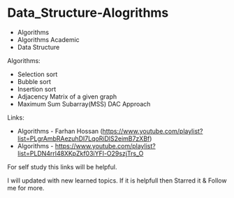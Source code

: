 # Data_Structure-Alogrithms

- Algorithms
- Algorithms Academic
- Data Structure

Algorithms:

* Selection sort
* Bubble sort
* Insertion sort
* Adjacency Matrix of a given graph
* Maximum Sum Subarray(MSS) DAC Approach


Links:
* Algorithms - Farhan Hossan (https://www.youtube.com/playlist?list=PLgrAmbRAezuhDI7LqoRiDlS2eimB7zXBf)
* Algorithms - https://www.youtube.com/playlist?list=PLDN4rrl48XKpZkf03iYFl-O29szjTrs_O

For self study this links will be helpful. 

I will updated with new learned topics. If it is helpfull then Starred it & Follow me for more. 
